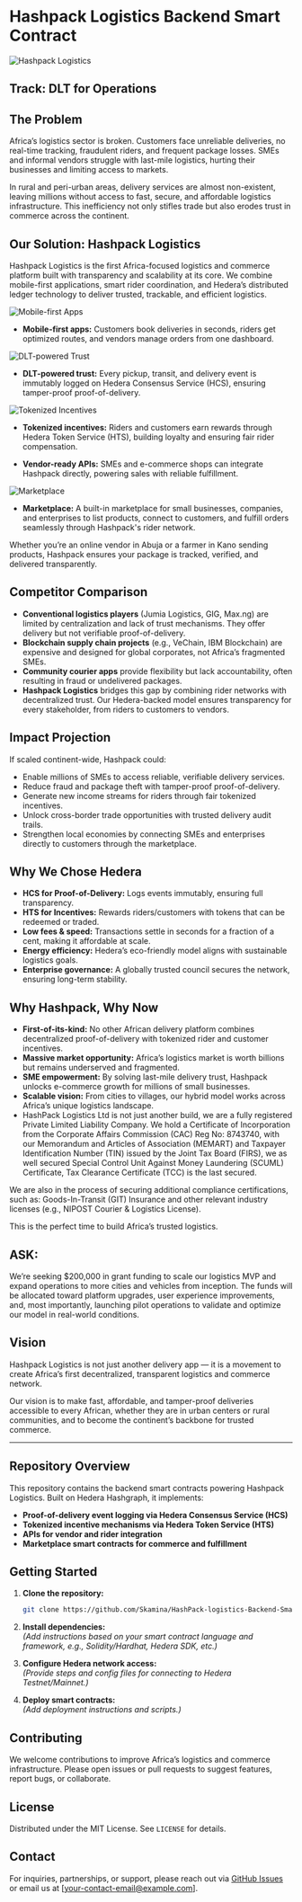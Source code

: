 # Hashpack Logistics Backend Smart Contract

![Hashpack Logistics](79075.jpg)
## Track: DLT for Operations
## The Problem

Africa’s logistics sector is broken. Customers face unreliable deliveries, no real-time tracking, fraudulent riders, and frequent package losses. SMEs and informal vendors struggle with last-mile logistics, hurting their businesses and limiting access to markets.

In rural and peri-urban areas, delivery services are almost non-existent, leaving millions without access to fast, secure, and affordable logistics infrastructure. This inefficiency not only stifles trade but also erodes trust in commerce across the continent.

## Our Solution: Hashpack Logistics

Hashpack Logistics is the first Africa-focused logistics and commerce platform built with transparency and scalability at its core. We combine mobile-first applications, smart rider coordination, and Hedera’s distributed ledger technology to deliver trusted, trackable, and efficient logistics.

![Mobile-first Apps](79082.jpg)

- **Mobile-first apps:** Customers book deliveries in seconds, riders get optimized routes, and vendors manage orders from one dashboard.

![DLT-powered Trust](79060.jpg)

- **DLT-powered trust:** Every pickup, transit, and delivery event is immutably logged on Hedera Consensus Service (HCS), ensuring tamper-proof proof-of-delivery.

![Tokenized Incentives](83670.jpg)

- **Tokenized incentives:** Riders and customers earn rewards through Hedera Token Service (HTS), building loyalty and ensuring fair rider compensation.

- **Vendor-ready APIs:** SMEs and e-commerce shops can integrate Hashpack directly, powering sales with reliable fulfillment.

![Marketplace](79039.jpg)

- **Marketplace:** A built-in marketplace for small businesses, companies, and enterprises to list products, connect to customers, and fulfill orders seamlessly through Hashpack's rider network.

Whether you’re an online vendor in Abuja or a farmer in Kano sending products, Hashpack ensures your package is tracked, verified, and delivered transparently.

## Competitor Comparison

- **Conventional logistics players** (Jumia Logistics, GIG, Max.ng) are limited by centralization and lack of trust mechanisms. They offer delivery but not verifiable proof-of-delivery.
- **Blockchain supply chain projects** (e.g., VeChain, IBM Blockchain) are expensive and designed for global corporates, not Africa’s fragmented SMEs.
- **Community courier apps** provide flexibility but lack accountability, often resulting in fraud or undelivered packages.
- **Hashpack Logistics** bridges this gap by combining rider networks with decentralized trust. Our Hedera-backed model ensures transparency for every stakeholder, from riders to customers to vendors.

## Impact Projection

If scaled continent-wide, Hashpack could:

- Enable millions of SMEs to access reliable, verifiable delivery services.
- Reduce fraud and package theft with tamper-proof proof-of-delivery.
- Generate new income streams for riders through fair tokenized incentives.
- Unlock cross-border trade opportunities with trusted delivery audit trails.
- Strengthen local economies by connecting SMEs and enterprises directly to customers through the marketplace.

## Why We Chose Hedera

- **HCS for Proof-of-Delivery:** Logs events immutably, ensuring full transparency.
- **HTS for Incentives:** Rewards riders/customers with tokens that can be redeemed or traded.
- **Low fees & speed:** Transactions settle in seconds for a fraction of a cent, making it affordable at scale.
- **Energy efficiency:** Hedera’s eco-friendly model aligns with sustainable logistics goals.
- **Enterprise governance:** A globally trusted council secures the network, ensuring long-term stability.

## Why Hashpack, Why Now

- **First-of-its-kind:** No other African delivery platform combines decentralized proof-of-delivery with tokenized rider and customer incentives.
- **Massive market opportunity:** Africa’s logistics market is worth billions but remains underserved and fragmented.
- **SME empowerment:** By solving last-mile delivery trust, Hashpack unlocks e-commerce growth for millions of small businesses.
- **Scalable vision:** From cities to villages, our hybrid model works across Africa’s unique logistics landscape.
- HashPack Logistics Ltd is not just another build, we are a fully registered Private Limited Liability Company.
We hold a Certificate of Incorporation from the Corporate Affairs Commission (CAC)
Reg No: 8743740, with our Memorandum and Articles of Association (MEMART) and Taxpayer Identification Number (TIN) issued by the Joint Tax Board (FIRS), we as well secured Special Control Unit Against Money Laundering (SCUML) Certificate, Tax Clearance Certificate (TCC) is the last secured.

We are also in the process of securing additional compliance certifications, such as:
Goods-In-Transit (GIT) Insurance and
other relevant industry licenses (e.g., NIPOST Courier & Logistics License).

 This is the perfect time to build Africa’s trusted logistics.



## ASK:
We’re seeking $200,000 in grant funding to scale our logistics MVP and expand operations to more cities and vehicles from inception.
The funds will be allocated toward platform upgrades, user experience improvements, and, most importantly, launching pilot operations to validate and optimize our model in real-world conditions.


## Vision

Hashpack Logistics is not just another delivery app — it is a movement to create Africa’s first decentralized, transparent logistics and commerce network.

Our vision is to make fast, affordable, and tamper-proof deliveries accessible to every African, whether they are in urban centers or rural communities, and to become the continent’s backbone for trusted commerce.

---

## Repository Overview

This repository contains the backend smart contracts powering Hashpack Logistics. Built on Hedera Hashgraph, it implements:

- **Proof-of-delivery event logging via Hedera Consensus Service (HCS)**
- **Tokenized incentive mechanisms via Hedera Token Service (HTS)**
- **APIs for vendor and rider integration**
- **Marketplace smart contracts for commerce and fulfillment**

## Getting Started

1. **Clone the repository:**

    ```bash
    git clone https://github.com/Skamina/HashPack-logistics-Backend-SmartContract.git
    ```

2. **Install dependencies:**  
   *(Add instructions based on your smart contract language and framework, e.g., Solidity/Hardhat, Hedera SDK, etc.)*

3. **Configure Hedera network access:**  
   *(Provide steps and config files for connecting to Hedera Testnet/Mainnet.)*

4. **Deploy smart contracts:**  
   *(Add deployment instructions and scripts.)*

## Contributing

We welcome contributions to improve Africa’s logistics and commerce infrastructure. Please open issues or pull requests to suggest features, report bugs, or collaborate.

## License

Distributed under the MIT License. See `LICENSE` for details.

## Contact

For inquiries, partnerships, or support, please reach out via [GitHub Issues](https://github.com/Skamina/HashPack-logistics-Backend-SmartContract/issues) or email us at [your-contact-email@example.com].
